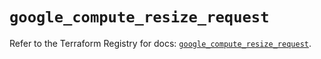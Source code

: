 # `google_compute_resize_request`

Refer to the Terraform Registry for docs: [`google_compute_resize_request`](https://registry.terraform.io/providers/hashicorp/google-beta/6.14.1/docs/resources/google_compute_resize_request).
